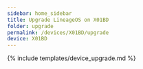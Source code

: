 ```yaml
---
sidebar: home_sidebar
title: Upgrade LineageOS on X01BD
folder: upgrade
permalink: /devices/X01BD/upgrade
device: X01BD
---
```

{% include templates/device_upgrade.md %}

